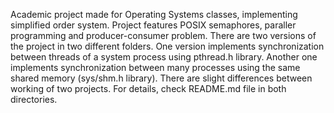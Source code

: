 Academic project made for Operating Systems classes, implementing simplified order system. Project features POSIX semaphores, paraller programming and producer-consumer problem. There are two versions of the project in two different folders. One version implements synchronization between threads of a system process using pthread.h library. Another one implements synchronization between many processes using the same shared memory (sys/shm.h library). There are slight differences between working of two projects. For details, check README.md file in both directories.
